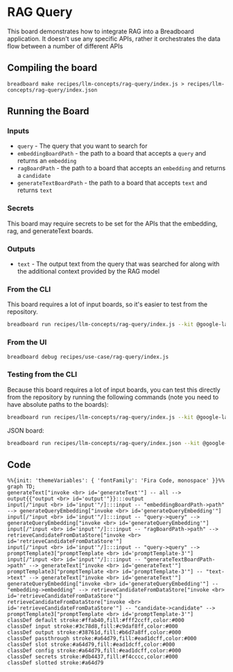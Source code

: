 # RAG Query

This board demonstrates how to integrate RAG into a Breadboard application. It doesn't use any specific APIs, rather it orchestrates the data flow between a number of different APIs

## Compiling the board

`breadboard make recipes/llm-concepts/rag-query/index.js > recipes/llm-concepts/rag-query/index.json`

## Running the Board

### Inputs

- `query` - The query that you want to search for
- `embeddingBoardPath` - the path to a board that accepts a `query` and returns an `embedding`
- `ragBoardPath` - the path to a board that accepts an `embedding` and returns a `candidate`
- `generateTextBoardPath` - the path to a board that accepts `text` and returns `text`

### Secrets

This board may require secrets to be set for the APIs that the embedding, rag, and generateText boards.

### Outputs

- `text` - The output text from the query that was searched for along with the additional context provided by the RAG model

### From the CLI

This board requires a lot of input boards, so it's easier to test from the repository.

```bash
breadboard run recipes/llm-concepts/rag-query/index.js --kit @google-labs/llm-starter --kit @google-labs/core-kit -i "{\"query\":\"Testing\"}"
```

### From the UI

```bash
breadboard debug recipes/use-case/rag-query/index.js
```

### Testing from the CLI

Because this board requires a lot of input boards, you can test this directly from the repository by running the following commands (note you need to have absolute paths to the boards):

```bash
breadboard run recipes/llm-concepts/rag-query/index.js --kit @google-labs/llm-starter --kit @google-labs/core-kit -i "{\"query\":\"Testing\", \"embeddingBoardPath\":\"./test-harness/embedding.json\",\"ragBoardPath\":\"./test-harness/retrieve.json\",\"generateTextBoardPath\":\"./test-harness/generate-text.json\"}"
```

JSON board:

```bash
breadboard run recipes/llm-concepts/rag-query/index.json --kit @google-labs/llm-starter --kit @google-labs/core-kit -i "{\"query\":\"Testing\", \"embeddingBoardPath\":\"./test-harness/embedding.json\",\"ragBoardPath\":\"./test-harness/retrieve.json\",\"generateTextBoardPath\":\"./test-harness/generate-text.json\"}"
```

## Code

```mermaid
%%{init: 'themeVariables': { 'fontFamily': 'Fira Code, monospace' }}%%
graph TD;
generateText["invoke <br> id='generateText'"] -- all --> output{{"output <br> id='output'"}}:::output
input[/"input <br> id='input'"/]:::input -- "embeddingBoardPath->path" --> generateQueryEmbedding["invoke <br> id='generateQueryEmbedding'"]
input[/"input <br> id='input'"/]:::input -- "query->query" --> generateQueryEmbedding["invoke <br> id='generateQueryEmbedding'"]
input[/"input <br> id='input'"/]:::input -- "ragBoardPath->path" --> retrieveCandidateFromDataStore["invoke <br> id='retrieveCandidateFromDataStore'"]
input[/"input <br> id='input'"/]:::input -- "query->query" --> promptTemplate3["promptTemplate <br> id='promptTemplate-3'"]
input[/"input <br> id='input'"/]:::input -- "generateTextBoardPath->path" --> generateText["invoke <br> id='generateText'"]
promptTemplate3["promptTemplate <br> id='promptTemplate-3'"] -- "text->text" --> generateText["invoke <br> id='generateText'"]
generateQueryEmbedding["invoke <br> id='generateQueryEmbedding'"] -- "embedding->embedding" --> retrieveCandidateFromDataStore["invoke <br> id='retrieveCandidateFromDataStore'"]
retrieveCandidateFromDataStore["invoke <br> id='retrieveCandidateFromDataStore'"] -- "candidate->candidate" --> promptTemplate3["promptTemplate <br> id='promptTemplate-3'"]
classDef default stroke:#ffab40,fill:#fff2ccff,color:#000
classDef input stroke:#3c78d8,fill:#c9daf8ff,color:#000
classDef output stroke:#38761d,fill:#b6d7a8ff,color:#000
classDef passthrough stroke:#a64d79,fill:#ead1dcff,color:#000
classDef slot stroke:#a64d79,fill:#ead1dcff,color:#000
classDef config stroke:#a64d79,fill:#ead1dcff,color:#000
classDef secrets stroke:#db4437,fill:#f4cccc,color:#000
classDef slotted stroke:#a64d79
```
